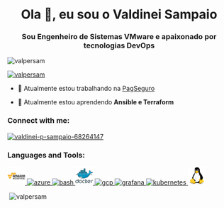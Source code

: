<h1 align="center">Ola 👋, eu sou o Valdinei Sampaio</h1>
<h3 align="center">Sou Engenheiro de Sistemas VMware e apaixonado por tecnologias DevOps</h3>

<p align="left"> <img src="https://komarev.com/ghpvc/?username=valpersam&label=Profile%20views&color=0e75b6&style=flat" alt="valpersam" /> </p>

<p align="left"> <a href="https://github.com/ryo-ma/github-profile-trophy"><img src="https://github-profile-trophy.vercel.app/?username=valpersam" alt="valpersam" /></a> </p>

- 🔭 Atualmente estou trabalhando na [PagSeguro](https://www.linkedin.com/company/pagbank-pagseguro/mycompany/)

- 🌱 Atualmente estou aprendendo **Ansible e Terraform**

<h3 align="left">Connect with me:</h3>
<p align="left">
<a href="https://linkedin.com/in/valdinei-p-sampaio-68264147" target="blank"><img align="center" src="https://cdn.jsdelivr.net/npm/simple-icons@3.0.1/icons/linkedin.svg" alt="valdinei-p-sampaio-68264147" height="30" width="40" /></a>
</p>

<h3 align="left">Languages and Tools:</h3>
<p align="left"> <a href="https://aws.amazon.com" target="_blank"> <img src="https://raw.githubusercontent.com/devicons/devicon/master/icons/amazonwebservices/amazonwebservices-original-wordmark.svg" alt="aws" width="40" height="40"/> </a> <a href="https://azure.microsoft.com/en-in/" target="_blank"> <img src="https://www.vectorlogo.zone/logos/microsoft_azure/microsoft_azure-icon.svg" alt="azure" width="40" height="40"/> </a> <a href="https://www.gnu.org/software/bash/" target="_blank"> <img src="https://www.vectorlogo.zone/logos/gnu_bash/gnu_bash-icon.svg" alt="bash" width="40" height="40"/> </a> <a href="https://www.docker.com/" target="_blank"> <img src="https://raw.githubusercontent.com/devicons/devicon/master/icons/docker/docker-original-wordmark.svg" alt="docker" width="40" height="40"/> </a> <a href="https://cloud.google.com" target="_blank"> <img src="https://www.vectorlogo.zone/logos/google_cloud/google_cloud-icon.svg" alt="gcp" width="40" height="40"/> </a> <a href="https://grafana.com" target="_blank"> <img src="https://www.vectorlogo.zone/logos/grafana/grafana-icon.svg" alt="grafana" width="40" height="40"/> </a> <a href="https://kubernetes.io" target="_blank"> <img src="https://www.vectorlogo.zone/logos/kubernetes/kubernetes-icon.svg" alt="kubernetes" width="40" height="40"/> </a> <a href="https://www.linux.org/" target="_blank"> <img src="https://raw.githubusercontent.com/devicons/devicon/master/icons/linux/linux-original.svg" alt="linux" width="40" height="40"/> </a> </p>

<p>&nbsp;<img align="center" src="https://github-readme-stats.vercel.app/api?username=valpersam&show_icons=true&locale=en" alt="valpersam" /></p>

